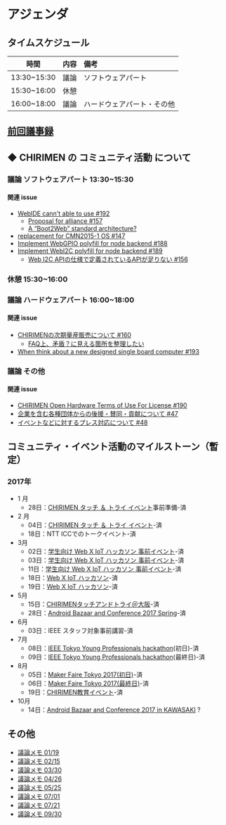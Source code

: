 # アジェンダ

## タイムスケジュール
|時間|内容|備考|
|:----:|:----:|:----|
|13:30~15:30|議論 |ソフトウェアパート||
|15:30~16:00|休憩 ||
|16:00~18:00|議論 |ハードウェアパート・その他||

## [前回議事録](meeting-2017.07.01.md)

## ◆ CHIRIMEN の コミュニティ活動 について

### 議論 ソフトウェアパート 13:30~15:30
#### 関連 issue
- [WebIDE cann't able to use #192](https://github.com/chirimen-oh/any-issues/issues/192)
  - [Proposal for alliance #157](https://github.com/chirimen-oh/any-issues/issues/157)
  - [A “Boot2Web” standard architecture?](https://discourse.mozilla.org/t/a-boot2web-standard-architecture/11810/3)
- [replacement for CMN2015-1 OS #147](https://github.com/chirimen-oh/any-issues/issues/147 )
- [Implement WebGPIO polyfill for node backend #188](https://github.com/chirimen-oh/any-issues/issues/188)
- [Implement WebI2C polyfill for node backend #189](https://github.com/chirimen-oh/any-issues/issues/189)
  - [Web I2C APIの仕様で定義されているAPIが足りない #156](https://github.com/chirimen-oh/any-issues/issues/156)

###  休憩 15:30~16:00

### 議論 ハードウェアパート 16:00~18:00
#### 関連 issue
- [CHIRIMENの次期量産販売について #160](https://github.com/chirimen-oh/any-issues/issues/160)
  - [FAQ上、矛盾？に見える箇所を整理したい](https://chirimen.org/docs/ja/FAQ.html)
- [When think about a new designed single board computer #193](https://github.com/chirimen-oh/any-issues/issues/193)

###  議論 その他
#### 関連 issue
- [CHIRIMEN Open Hardware Terms of Use For License #190](https://github.com/chirimen-oh/any-issues/issues/190)
- [ 企業を含む各種団体からの後援・賛同・貢献について #47  ](https://github.com/chirimen-oh/any-issues/issues/47)
- [ イベントなどに対するプレス対応について #48  ](https://github.com/chirimen-oh/any-issues/issues/48)

## コミュニティ・イベント活動のマイルストーン（暫定）
### 2017年
- 1 月
  - 28日：[CHIRIMEN タッチ ＆ トライ イベント](https://chirimen-oh.connpass.com/event/47706/)事前準備-済
- 2 月
  - 04日：[CHIRIMEN タッチ ＆ トライ イベント](https://chirimen-oh.connpass.com/event/47706/)-済
  - 18日：NTT ICCでのトークイベント-済
- 3月
  - 02日：[学生向け Web X IoT ハッカソン 事前イベント](https://connpass.com/event/49593/)-済
  - 03日：[学生向け Web X IoT ハッカソン 事前イベント](https://connpass.com/event/49593/)-済
  - 11日：[学生向け Web X IoT ハッカソン 事前イベント](https://connpass.com/event/49593/)-済
  - 18日：[Web X IoT ハッカソン](https://browserobo.github.io/hackathon2017/)-済
  - 19日：[Web X IoT ハッカソン](https://browserobo.github.io/hackathon2017/)-済
- 5月
  - 15日：[CHIRIMENタッチアンドトライ＠大阪](https://connpass.com/event/56668/)-済
  - 28日：[Android Bazaar and Conference 2017 Spring](http://abc.android-group.jp/2017s/)-済
- 6月
  - 03日：IEEE スタッフ対象事前講習-済
- 7月
  - 08日：[IEEE Tokyo Young Professionals hackathon](http://sites.ieee.org/sb-keio/ieee-hackathons-2017/)(初日)-済
  - 09日：[IEEE Tokyo Young Professionals hackathon](http://sites.ieee.org/sb-keio/ieee-hackathons-2017/)(最終日)-済
- 8月
  - 05日：[Maker Faire Tokyo 2017(初日)](http://makezine.jp/event/mft2017/)-済
  - 06日：[Maker Faire Tokyo 2017(最終日)](http://makezine.jp/event/mft2017/)-済
  - 19日：[CHIRIMEN教育イベント](https://chirimen-oh.connpass.com/event/61533/)-済
- 10月
  - 14日：[Android Bazaar and Conference 2017 in KAWASAKI](http://abc.android-group.jp/2017a/) ?

## その他
- [議論メモ 01/19](https://public.etherpad-mozilla.org/p/chirimen-20170119)
- [議論メモ 02/15](https://public.etherpad-mozilla.org/p/chirimen-20170215)
- [議論メモ 03/30](https://public.etherpad-mozilla.org/p/chirimen-20170330)
- [議論メモ 04/26](https://public.etherpad-mozilla.org/p/chirimen-20170426)
- [議論メモ 05/25](https://public.etherpad-mozilla.org/p/chirimen-20170525)
- [議論メモ 07/01](https://public.etherpad-mozilla.org/p/chirimen-20170701)
- [議論メモ 07/21](https://public.etherpad-mozilla.org/p/chirimen-20170721)
- [議論メモ 09/30](https://public.etherpad-mozilla.org/p/chirimen-20170930)

